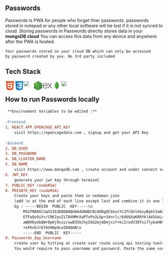 ## Passwords 
Passwords is PWA for people who forget thier passwords. passwords stored in notepad or any other local software will be lost if it is not synced to cloud. 
Storing passwords in Passwords directly stores data in your **mongoDB cloud** You can access this data from any device and anywhere after the PWA is hosted.

```
Your passwords stored on your cloud DB which can only be accessed
by password created by you. No 3rd party included
```

## Tech Stack

<img align="left" width="30px" src="https://raw.githubusercontent.com/devicons/devicon/c7d326b6009e60442abc35fa45706d6f30ee4c8e/icons/html5/html5-original.svg"/>
<img align="left" width="30px" src="https://raw.githubusercontent.com/devicons/devicon/c7d326b6009e60442abc35fa45706d6f30ee4c8e/icons/css3/css3-original.svg"/>
<img align="left" width="30px" src="https://cdn4.iconfinder.com/data/icons/logos-3/600/React.js_logo-512.png"/>
<img align="left" width="30px" src="https://raw.githubusercontent.com/devicons/devicon/c7d326b6009e60442abc35fa45706d6f30ee4c8e/icons/nodejs/nodejs-original.svg"/>
<img align="left" width="30px" src="https://raw.githubusercontent.com/devicons/devicon/c7d326b6009e60442abc35fa45706d6f30ee4c8e/icons/express/express-original.svg"/>
<img align="left" width="30px" src="https://raw.githubusercontent.com/devicons/devicon/master/icons/mongodb/mongodb-original.svg"/>
<img align="left" width="30px" src="https://avatars.githubusercontent.com/u/41653701?s=400&v=4"/>
<br>

## How to run Passwords locally

```diff
 **Environment Variables to be edited :** 
 
-Frontend
1. REACT_APP_OPENCAGE_API_KEY
	visit https://opencagedata.com , signup and get your API Key

-Backend
2. DB_USER
3. DB_PASSWORD
4. DB_CLUSTER_NAME
5. DB_NAME
	visit https://www.mongodb.com , create account and under connect section get all these details
6. JWT_KEY
	generate your jwt key through terminal
7. PUBLIC_KEY (nodeRSA)
8. PRIVATE_KEY (nodeRSA)
	Create your keys and paste them in nodemon.json
	(add \n at the end of each line except last and combine it in one line)
	Eg : -----BEGIN  PUBLIC  KEY-----\n
		MIGfMA0GCSqGSIb3DQEBAQUAA4GNADCBiQKBgQCkkucYC3fCQnlkbzyBgkh3a6dg\n
		ETFaQvOiV+/CRK2yvZiT0XMM+XaPTxPo3L6p+34nrlc/6dUQXaKRRYklAXSUaLx2\n
		aWOHOymbQW+0pHj9sio/uwB35kChyIGG2mjmDmjczY+kiI/edV3OTxi7lybaHBt2\n
		+nFKvbJr674SHHpQcwIDAQAB\n
		-----END  PUBLIC  KEY-----
9. Passwords_App_Username 
	create user by hitting at create user route using api testing tools like postman. 
	You would require to pass username and password. Paste the same username here.